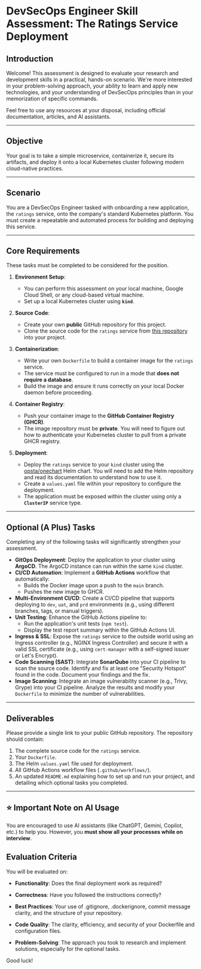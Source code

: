 # DevSecOps Engineer Skill Assessment: The Ratings Service Deployment

## Introduction

Welcome! This assessment is designed to evaluate your research and development skills in a practical, hands-on scenario. We're more interested in your problem-solving approach, your ability to learn and apply new technologies, and your understanding of DevSecOps principles than in your memorization of specific commands.

Feel free to use any resources at your disposal, including official documentation, articles, and AI assistants.

---

## Objective

Your goal is to take a simple microservice, containerize it, secure its artifacts, and deploy it onto a local Kubernetes cluster following modern cloud-native practices.

---

## Scenario

You are a DevSecOps Engineer tasked with onboarding a new application, the `ratings` service, onto the company's standard Kubernetes platform. You must create a repeatable and automated process for building and deploying this service.

---

## Core Requirements

These tasks must be completed to be considered for the position.

1.  **Environment Setup**:
    * You can perform this assessment on your local machine, Google Cloud Shell, or any cloud-based virtual machine.
    * Set up a local Kubernetes cluster using **`kind`**.

2.  **Source Code**:
    * Create your own **public** GitHub repository for this project.
    * Clone the source code for the `ratings` service from [this repository](https://github.com/opsta/bookinfo/tree/main/src/ratings) into your project.

3.  **Containerization**:
    * Write your own `Dockerfile` to build a container image for the `ratings` service.
    * The service must be configured to run in a mode that **does not require a database**.
    * Build the image and ensure it runs correctly on your local Docker daemon before proceeding.

4.  **Container Registry**:
    * Push your container image to the **GitHub Container Registry (GHCR)**.
    * The image repository must be **private**. You will need to figure out how to authenticate your Kubernetes cluster to pull from a private GHCR registry.

5.  **Deployment**:
    * Deploy the `ratings` service to your `kind` cluster using the [opsta/onechart](https://github.com/opsta/onechart) Helm chart. You will need to add the Helm repository and read its documentation to understand how to use it.
    * Create a `values.yaml` file within your repository to configure the deployment.
    * The application must be exposed within the cluster using only a **`ClusterIP`** service type.

---

## Optional (A Plus) Tasks

Completing any of the following tasks will significantly strengthen your assessment.

-   **GitOps Deployment**: Deploy the application to your cluster using **ArgoCD**. The ArgoCD instance can run within the same `kind` cluster.
-   **CI/CD Automation**: Implement a **GitHub Actions** workflow that automatically:
    -   Builds the Docker image upon a push to the `main` branch.
    -   Pushes the new image to GHCR.
-   **Multi-Environment CI/CD**: Create a CI/CD pipeline that supports deploying to `dev`, `uat`, and `prd` environments (e.g., using different branches, tags, or manual triggers).
-   **Unit Testing**: Enhance the GitHub Actions pipeline to:
    -   Run the application's unit tests (`npm test`).
    -   Display the test report summary within the GitHub Actions UI.
-   **Ingress & SSL**: Expose the `ratings` service to the outside world using an Ingress controller (e.g., NGINX Ingress Controller) and secure it with a valid SSL certificate (e.g., using `cert-manager` with a self-signed issuer or Let's Encrypt).
-   **Code Scanning (SAST)**: Integrate **SonarQube** into your CI pipeline to scan the source code. Identify and fix at least one "Security Hotspot" found in the code. Document your findings and the fix.
-   **Image Scanning**: Integrate an image vulnerability scanner (e.g., Trivy, Grype) into your CI pipeline. Analyze the results and modify your `Dockerfile` to minimize the number of vulnerabilities.

---

## Deliverables

Please provide a single link to your public GitHub repository. The repository should contain:

1.  The complete source code for the `ratings` service.
2.  Your `Dockerfile`.
3.  The Helm `values.yaml` file used for deployment.
4.  All GitHub Actions workflow files (`.github/workflows/`).
6.  An updated `README.md` explaining how to set up and run your project, and detailing which optional tasks you completed.

---

## ⭐ Important Note on AI Usage

You are encouraged to use AI assistants (like ChatGPT, Gemini, Copilot, etc.) to help you. However, you **must show all your processes while on interview**.

## Evaluation Criteria

You will be evaluated on:

* **Functionality**: Does the final deployment work as required?

* **Correctness**: Have you followed the instructions correctly?

* **Best Practices**: Your use of .gitignore, .dockerignore, commit message clarity, and the structure of your repository.

* **Code Quality**: The clarity, efficiency, and security of your Dockerfile and configuration files.

* **Problem-Solving**: The approach you took to research and implement solutions, especially for the optional tasks.

Good luck!
